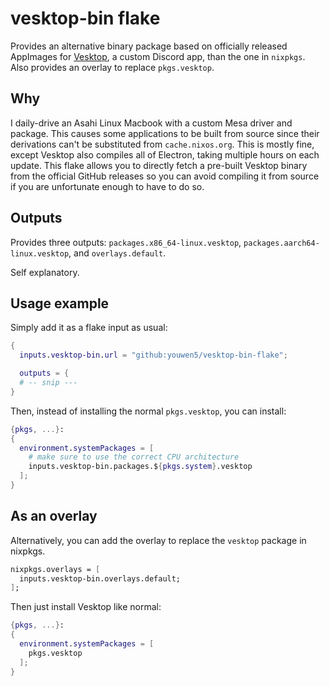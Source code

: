 # vesktop-bin flake

Provides an alternative binary package based on officially released AppImages for [Vesktop](https://github.com/Vencord/Vesktop), a custom
Discord app, than the one in `nixpkgs`. Also provides an overlay to replace `pkgs.vesktop`.

## Why

I daily-drive an Asahi Linux Macbook with a custom Mesa driver and package. This causes some applications to be
built from source since their derivations can't be substituted from `cache.nixos.org`. This is mostly fine,
except Vesktop also compiles all of Electron, taking multiple hours on each update. This flake allows you to
directly fetch a pre-built Vesktop binary from the official GitHub releases so you can avoid compiling it from source
if you are unfortunate enough to have to do so.

## Outputs

Provides three outputs: `packages.x86_64-linux.vesktop`, `packages.aarch64-linux.vesktop`, and `overlays.default`.

Self explanatory.

## Usage example

Simply add it as a flake input as usual:

```nix
{
  inputs.vesktop-bin.url = "github:youwen5/vesktop-bin-flake";

  outputs = {
  # -- snip ---
}
```

Then, instead of installing the normal `pkgs.vesktop`, you can install:

```nix
{pkgs, ...}:
{
  environment.systemPackages = [
    # make sure to use the correct CPU architecture
    inputs.vesktop-bin.packages.${pkgs.system}.vesktop
  ];
}
```

## As an overlay

Alternatively, you can add the overlay to replace the `vesktop` package in nixpkgs.

```nix
nixpkgs.overlays = [
  inputs.vesktop-bin.overlays.default;
];
```

Then just install Vesktop like normal:

```nix
{pkgs, ...}:
{
  environment.systemPackages = [
    pkgs.vesktop
  ];
}
```
